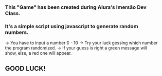 ### This "Game" has been created during Alura's Imersão Dev Class.

### It's a simple script using javascript to generate random numbers.

-> You have to input a number 0 - 10
-> Try your luck gessing which number the program randomized.
-> If your guess is right a green message will show, else, a red one will appear.

## GOOD LUCK!
